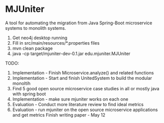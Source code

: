# MJUniter
A tool for automating the migration from Java Spring-Boot microservice systems to monolith systems.

1. Get neo4j desktop running
2. Fill in src/main/resources/*.properties files
3. mvn clean package
4. java -cp target/mjuniter-dev-0.1.jar edu.mjuniter.MJUniter


TODO:
1. Implementation - Finish Microservice.analyze() and related functions
2. Implementation - Start and finish UnitedSystem to build the modular monoltih
3. Find 5 good open source microservice case studies in all or mostly java with spring boot
4. Implementation - make sure mjuniter works on each one
5. Evaluation - Conduct more literature review to find ideal metrics
6. Evaluation - run mjuniter on the open source microservice applications and get metrics
Finish writing paper - May 12